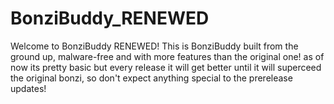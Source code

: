 # BonziBuddy_RENEWED
Welcome to BonziBuddy RENEWED! This is BonziBuddy built from the ground up, malware-free and with more features than the original one! as of now its pretty basic but every release it will get better until it will superceed the original bonzi, so don't expect anything special to the prerelease updates!
